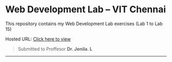 # Web Development Lab – VIT Chennai

This repository contains my Web Development Lab exercises (Lab 1 to Lab 15)

Hosted URL: [Click here to view](https://beyondinfinity1610.github.io/web-lab/)

> Submitted to Proffesor **Dr. Jenila. L**

---
